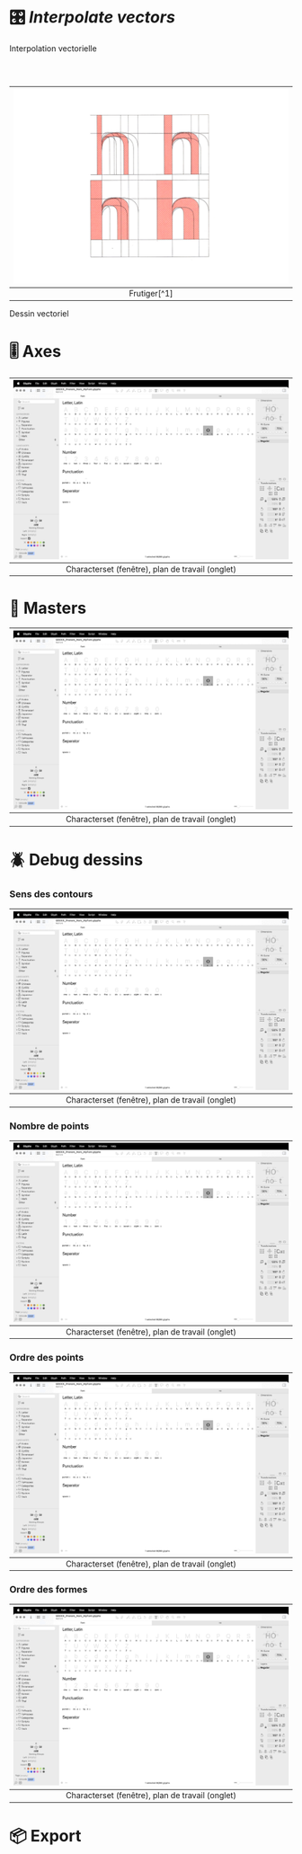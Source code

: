 # 🎛️ *Interpolate vectors*
  Interpolation vectorielle
### &nbsp;

|![](links/Typo_Vectors_Interpolation.jpg) |
|:---:|
| Frutiger[^1]           |

Dessin vectoriel

# 🎚️ Axes

|![](links/View.gif) |
|:---:|
| Characterset (fenêtre), plan de travail (onglet)           |

# 🧱 Masters

|![](links/View.gif) |
|:---:|
| Characterset (fenêtre), plan de travail (onglet)           |

# 🪲 Debug dessins

### Sens des contours

|![](links/View.gif) |
|:---:|
| Characterset (fenêtre), plan de travail (onglet)           |

### Nombre de points

|![](links/View.gif) |
|:---:|
| Characterset (fenêtre), plan de travail (onglet)           |

### Ordre des points

|![](links/View.gif) |
|:---:|
| Characterset (fenêtre), plan de travail (onglet)           |

### Ordre des formes

|![](links/View.gif) |
|:---:|
| Characterset (fenêtre), plan de travail (onglet)           |

# 📦 Export
